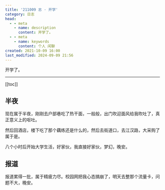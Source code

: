 ```yaml
---
title: '211009 志 · 开学'
category: 日志
head:
  - - meta
    - name: description
      content: 开学了。
  - - meta
    - name: keywords
      content: 个人 闲聊
created: 2021-10-09 16:00
last_modified: 2024-09-09 21:56
---
```


开学了。

---

[[toc]]

## 半夜

现在属于半夜，刚刚去户部巷吃了热干面，一般般，出门吹迎面风给我吹吐了，真正意义上的呕吐。

然后回酒店，楼下吃了那个藕练还是什么的，然后去街道口，去江汉路，大采购了属于是。

八个小时后开始大学生活，好家伙，我直接好家伙，梦幻，晚安。

## 报道

报道累得一批，属于精疲力尽。校园网把我心态搞崩了，明天去整那个流量卡，问题不大，晚安。
